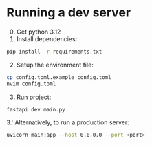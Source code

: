 # Running a dev server
0. Get python 3.12
1. Install dependencies:
```bash
pip install -r requirements.txt
```
2. Setup the environment file:
```bash
cp config.toml.example config.toml
nvim config.toml
```
3. Run project:
```bash
fastapi dev main.py
```

3.' Alternatively, to run a production server:
```bash
uvicorn main:app --host 0.0.0.0 --port <port>
```